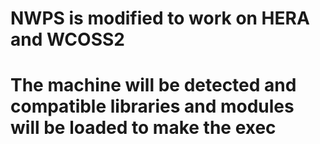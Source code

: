 # NWPS is modified to work on HERA and WCOSS2
# The machine will be detected and compatible libraries and modules will be loaded to make the exec 
